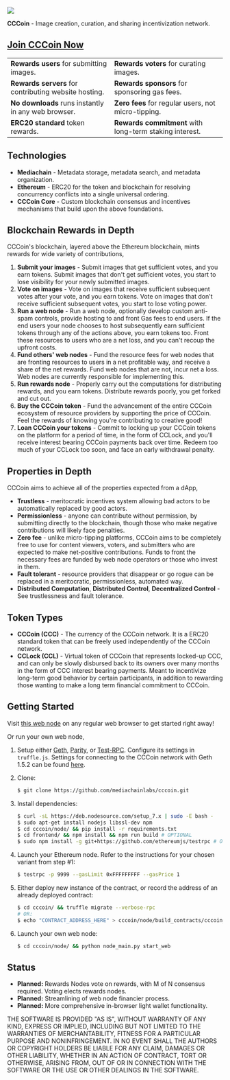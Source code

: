 [<img src="https://github.com/mediachainlabs/cccoin/raw/master/images/cccoin_19.png">](https://github.com/mediachainlabs/cccoin/raw/master/images/cccoin_19.png)

**CCCoin** - Image creation, curation, and sharing incentivization network.

## [Join CCCoin Now](http://52.168.175.195)

|          |             | 
| ------------- | :------------- | 
| **Rewards users** for submitting images.      | **Rewards voters** for curating images. | 
| **Rewards servers** for contributing website hosting.      | **Rewards sponsors** for sponsoring gas fees.      | 
| **No downloads** runs instantly in any web browser. | **Zero fees** for regular users, not micro-tipping.      | 
| **ERC20 standard** token rewards. | **Rewards commitment** with long-term staking interest. |


## Technologies

- **Mediachain** - Metadata storage, metadata search, and metadata organization.
- **Ethereum** - ERC20 for the token and blockchain for resolving concurrency conflicts into a single universal ordering.
- **CCCoin Core** - Custom blockchain consensus and incentives mechanisms that build upon the above foundations.

## Blockchain Rewards in Depth

CCCoin's blockchain, layered above the Ethereum blockchain, mints rewards for wide variety of contributions,

1. **Submit your images** - Submit images that get sufficient votes, and you earn tokens. Submit images that don't get sufficient votes, you start to lose visibility for your newly submitted images.
2. **Vote on images** - Vote on images that receive sufficient subsequent votes after your vote, and you earn tokens. Vote on images that don't receive sufficient subsequent votes, you start to lose voting power.
3. **Run a web node** - Run a web node, optionally develop custom anti-spam controls, provide hosting to and front Gas fees to end users. If the end users your node chooses to host subsequently earn sufficient tokens through any of the actions above, you earn tokens too. Front these resources to users who are a net loss, and you can't recoup the upfront costs.
4. **Fund others' web nodes** - Fund the resource fees for web nodes that are fronting resources to users in a net profitable way, and receive a share of the net rewards. Fund web nodes that are not, incur net a loss. Web nodes are currently responsible for implementing this.
5. **Run rewards node** - Properly carry out the computations for distributing rewards, and you earn tokens. Distribute rewards poorly, you get forked and cut out.
6. **Buy the CCCoin token** - Fund the advancement of the entire CCCoin ecosystem of resource providers by supporting the price of CCCoin. Feel the rewards of knowing you're contributing to creative good!
7. **Loan CCCoin your tokens** - Commit to locking up your CCCoin tokens on the platform for a period of time, in the form of CCLock, and you'll receive interest bearing CCCoin payments back over time. Redeem too much of your CCLock too soon, and face an early withdrawal penalty.

## Properties in Depth

CCCoin aims to achieve all of the properties expected from a dApp,

- **Trustless** - meritocratic incentives system allowing bad actors to be automatically replaced by good actors.
- **Permissionless** - anyone can contribute without permission, by submitting directly to the blockchain, though those who make negative contributions will likely face penalties.
- **Zero fee** - unlike micro-tipping platforms, CCCoin aims to be completely free to use for content viewers, voters, and submitters who are expected to make net-positive contributions. Funds to front the necessary fees are funded by web node operators or those who invest in them.
- **Fault tolerant** - resource providers that disappear or go rogue can be replaced in a meritocratic, permissionless, automated way.
- **Distributed Computation**, **Distributed Control**, **Decentralized Control** - See trustlessness and fault tolerance.


## Token Types

- **CCCoin (CCC)** - The currency of the CCCoin network. It is a ERC20 standard token that can be freely used independently of the CCCoin network.
- **CCLock (CCL)** - Virtual token of CCCoin that represents locked-up CCC, and can only be slowly disbursed back to its owners over many months in the form of CCC interest bearing payments. Meant to incentivize long-term good behavior by certain participants, in addition to rewarding those wanting to make a long term financial commitment to CCCoin.


## Getting Started

Visit [this web node](http://52.168.175.195) on any regular web browser to get started right away!

Or run your own web node,

1. Setup either [Geth](https://ethereum.github.io/go-ethereum/downloads/), [Parity](https://ethcore.io/parity.html), or [Test-RPC](https://github.com/ethereumjs/testrpc). Configure its settings in `truffle.js`. Settings for connecting to the CCCoin network with Geth 1.5.2 can be found [here](https://gist.github.com/parkan/5b99978279b5c58ca0fdff0c18ed6d88).

2. Clone:
   ```bash
   $ git clone https://github.com/mediachainlabs/cccoin.git
   ```

3. Install dependencies:
   ```bash
   $ curl -sL https://deb.nodesource.com/setup_7.x | sudo -E bash -
   $ sudo apt-get install nodejs libssl-dev npm
   $ cd cccoin/node/ && pip install -r requirements.txt 
   $ cd frontend/ && npm install && npm run build # OPTIONAL
   $ sudo npm install -g git+https://github.com/ethereumjs/testrpc # OPTIONAL
   ```

4. Launch your Ethereum node. Refer to the instructions for your chosen variant from step #1:
   
   ```bash
   $ testrpc -p 9999 --gasLimit 0xFFFFFFFFF --gasPrice 1
   ```

5. Either deploy new instance of the contract, or record the address of an already deployed contract:

    ```bash
    $ cd cccoin/ && truffle migrate --verbose-rpc
    # OR:
    $ echo "CONTRACT_ADDRESS_HERE" > cccoin/node/build_contracts/cccoin_contract_address.txt
    ```

6. Launch your own web node:

    ```bash
    $ cd cccoin/node/ && python node_main.py start_web
    ```

## Status

- **Planned:** Rewards Nodes vote on rewards, with M of N consensus required. Voting elects rewards nodes.
- **Planned:** Streamlining of web node financier process.
- **Planned:** More comprehensive in-browser light wallet functionality.

THE SOFTWARE IS PROVIDED "AS IS", WITHOUT WARRANTY OF ANY KIND, EXPRESS OR IMPLIED, INCLUDING BUT NOT LIMITED TO THE WARRANTIES OF MERCHANTABILITY,
FITNESS FOR A PARTICULAR PURPOSE AND NONINFRINGEMENT. IN NO EVENT SHALL THE AUTHORS OR COPYRIGHT HOLDERS BE LIABLE FOR ANY CLAIM, DAMAGES OR OTHER
LIABILITY, WHETHER IN AN ACTION OF CONTRACT, TORT OR OTHERWISE, ARISING FROM, OUT OF OR IN CONNECTION WITH THE SOFTWARE OR THE USE OR OTHER DEALINGS IN THE SOFTWARE.
